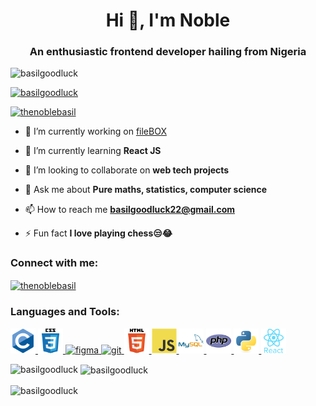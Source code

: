 <h1 align="center">Hi 👋, I'm Noble</h1>
<h3 align="center">An enthusiastic frontend developer hailing from Nigeria</h3>


<p align="left"> <img src="https://komarev.com/ghpvc/?username=basilgoodluck&label=Profile%20views&color=0e75b6&style=flat" alt="basilgoodluck" /> </p>

<p align="left"> <a href="https://github.com/ryo-ma/github-profile-trophy"><img src="[![trophy](https://github-profile-trophy.vercel.app/?username=basilgoodluck&theme=onedark)](https://github.com/ryo-ma/github-profile-trophy)" alt="basilgoodluck" /></a> </p>

<p align="left"> <a href="https://twitter.com/thenoblebasil" target="blank"><img src="https://img.shields.io/twitter/follow/thenoblebasil?logo=twitter&style=for-the-badge" alt="thenoblebasil" /></a> </p>

- 🔭 I’m currently working on [fileBOX](https://file-box-beta.vercel.app/)

- 🌱 I’m currently learning **React JS**

- 👯 I’m looking to collaborate on **web tech projects**

- 💬 Ask me about **Pure maths, statistics, computer science**

- 📫 How to reach me **basilgoodluck22@gmail.com**

- ⚡ Fun fact **I love playing chess😒😂**

<h3 align="left">Connect with me:</h3>
<p align="left">
<a href="https://twitter.com/thenoblebasil" target="blank"><img align="center" src="https://raw.githubusercontent.com/rahuldkjain/github-profile-readme-generator/master/src/images/icons/Social/twitter.svg" alt="thenoblebasil" height="30" width="40" /></a>
</p>

<h3 align="left">Languages and Tools:</h3>
<p align="left"> <a href="https://www.cprogramming.com/" target="_blank" rel="noreferrer"> <img src="https://raw.githubusercontent.com/devicons/devicon/master/icons/c/c-original.svg" alt="c" width="40" height="40"/> </a> <a href="https://www.w3schools.com/css/" target="_blank" rel="noreferrer"> <img src="https://raw.githubusercontent.com/devicons/devicon/master/icons/css3/css3-original-wordmark.svg" alt="css3" width="40" height="40"/> </a> <a href="https://www.figma.com/" target="_blank" rel="noreferrer"> <img src="https://www.vectorlogo.zone/logos/figma/figma-icon.svg" alt="figma" width="40" height="40"/> </a> <a href="https://git-scm.com/" target="_blank" rel="noreferrer"> <img src="https://www.vectorlogo.zone/logos/git-scm/git-scm-icon.svg" alt="git" width="40" height="40"/> </a> <a href="https://www.w3.org/html/" target="_blank" rel="noreferrer"> <img src="https://raw.githubusercontent.com/devicons/devicon/master/icons/html5/html5-original-wordmark.svg" alt="html5" width="40" height="40"/> </a> <a href="https://developer.mozilla.org/en-US/docs/Web/JavaScript" target="_blank" rel="noreferrer"> <img src="https://raw.githubusercontent.com/devicons/devicon/master/icons/javascript/javascript-original.svg" alt="javascript" width="40" height="40"/> </a> <a href="https://www.mysql.com/" target="_blank" rel="noreferrer"> <img src="https://raw.githubusercontent.com/devicons/devicon/master/icons/mysql/mysql-original-wordmark.svg" alt="mysql" width="40" height="40"/> </a> <a href="https://www.php.net" target="_blank" rel="noreferrer"> <img src="https://raw.githubusercontent.com/devicons/devicon/master/icons/php/php-original.svg" alt="php" width="40" height="40"/> </a> <a href="https://www.python.org" target="_blank" rel="noreferrer"> <img src="https://raw.githubusercontent.com/devicons/devicon/master/icons/python/python-original.svg" alt="python" width="40" height="40"/> </a> <a href="https://reactjs.org/" target="_blank" rel="noreferrer"> <img src="https://raw.githubusercontent.com/devicons/devicon/master/icons/react/react-original-wordmark.svg" alt="react" width="40" height="40"/> </a> </p>

<p><img align="left" src="https://github-readme-stats.vercel.app/api/top-langs?username=basilgoodluck&show_icons=true&locale=en&layout=compact" alt="basilgoodluck" /></p>

<p>&nbsp;<img align="center" src="https://github-readme-stats.vercel.app/api?username=basilgoodluck&show_icons=true&locale=en" alt="basilgoodluck" /></p>

<p><img align="center" src="https://github-readme-streak-stats.herokuapp.com/?user=basilgoodluck&" alt="basilgoodluck" /></p>
